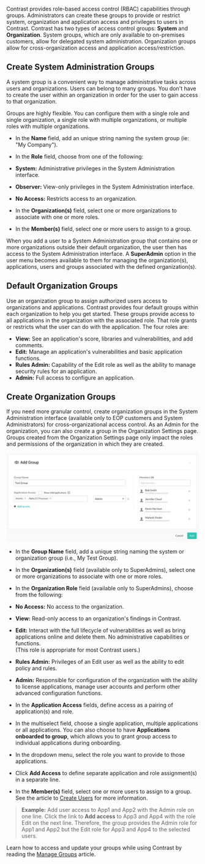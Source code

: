 <!--
title: "Create Groups"
description: "Creating Access Control Groups within Contrast TeamServer"
tags: "Admin onboarding TeamServer groups acls access create"
-->

Contrast provides role-based access control (RBAC) capabilities through groups. Administrators can create these groups to provide or restrict system, organization and application access and privileges to users in Contrast. Contrast has two types of access control groups: **System** and **Organization**. System groups, which are only available to on-premises customers, allow for delegated system administration. Organization groups allow for cross-organization access and application access/restriction.

## Create System Administration Groups

A system group is a convenient way to manage administrative tasks across users and organizations. Users can belong to many groups. You don't have to create the user within an organization in order for the user to gain access to that organization. 

Groups are highly flexible. You can configure them with a single role and single organization, a single role with multiple organizations, or multiple roles with multiple organizations. 

* In the **Name** field, add an unique string naming the system group (ie: "My Company"). 

* In the **Role** field, choose from one of the following:
 * **System:** Administrative privileges in the System Administration interface.
 * **Observer:** View-only privileges in the System Administration interface.
 * **No Access:** Restricts access to an organization.
 
* In the **Organization(s)** field, select one or more organizations to associate with one or more roles.

* In the **Member(s)** field, select one or more users to assign to a group. 

When you add a user to a System Administration group that contains one or more organizations outside their default organization, the user then has access to the System Administration interface. A **SuperAdmin** option in the user menu becomes available to them for managing the organization(s), applications, users and groups associated with the defined organization(s). 

## Default Organization Groups

Use an organization group to assign authorized users access to organizations and applications. Contrast provides four default groups within each organization to help you get started. These groups provide access to all applications in the organization with the associated role. That role grants or restricts what the user can do with the application. The four roles are:

* **View:** See an application's score, libraries and vulnerabilities, and add comments.
* **Edit:** Manage an application's vulnerabilities and basic application functions.
* **Rules Admin:** Capability of the Edit role as well as the ability to manage security rules for an application.
* **Admin:** Full access to configure an application. 

## Create Organization Groups 

If you need more granular control, create organization groups in the System Administration interface (available only to EOP customers and System Administrators) for cross-organizational access control. As an Admin for the organization, you can also create a group in the Organization Settings page. Groups created from the Organization Settings page only impact the roles and permissions of the organization in which they are created. 

<a href="assets/images/Create_Group.png" rel="lightbox" title="Add Group"><img class="thumbnail" src="assets/images/Create_Group.png"/></a>

* In the **Group Name** field, add a unique string naming the system or organization group (i.e., My Test Group).

* In the **Organization(s)** field (available only to SuperAdmins), select one or more organizations to associate with one or more roles.

* In the **Organization Role** field (available only to SuperAdmins), choose from the following:

 * **No Access:** No access to the organization.
 * **View:** Read-only access to an organization's findings in Contrast. 
 *  **Edit:** Interact with the full lifecycle of vulnerabilities as well as bring applications online and delete them. No administrative capabilities or functions. <br>
 (This role is appropriate for most Contrast users.)
 * **Rules Admin:** Privileges of an Edit user as well as the ability to edit policy and rules. 
 * **Admin:** Responsible for configuration of the organization with the ability to license applications, manage user accounts and perform other advanced configuration functions. 

* In the **Application Access** fields, define access as a pairing of application(s) and role. 
 * In the multiselect field, choose a single application, multiple applications or all applications. You can also choose to have **Applications onboarded to group**, which allows you to grant group access to individual applications during onboarding. 
 * In the dropdown menu, select the role you want to provide to those applications. 
 * Click **Add Access** to define separate application and role assignment(s) in a separate line.

* In the **Member(s)** field, select one or more users to assign to a group. See the article to [Create Users](admin-onboardteam.html#create-user) for more information.

>**Example:** Add user access to App1 and App2 with the Admin role on one line. Click the link to **Add access** to App3 and App4 with the role Edit on the next line. Therefore, the group provides the Admin role for App1 and App2 but the Edit role for App3 and App4 to the selected users.

Learn how to access and update your groups while using Contrast by reading the [Manage Groups](admin-manageorgs.html#access) article. 
